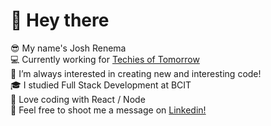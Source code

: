 <h1>👋 Hey there</h1>

😎 My name's Josh Renema
<br/>
💻 Currently working for <a href="https://techiesoftomorrow.com/"> Techies of Tomorrow</a>
<br/>
👀 I’m always interested in creating new and interesting code!
<br/>
🎓 I studied Full Stack Development at BCIT
<br/>
🌱 Love coding with React / Node
<br/>
💬 Feel free to shoot me a message on <a href="https://www.linkedin.com/in/josh-renema/">Linkedin!</a>
